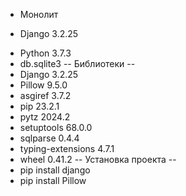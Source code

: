 - Монолит
* Django	3.2.25
- Python 3.7.3
- db.sqlite3
-- Библиотеки --
- Django	3.2.25
- Pillow	9.5.0
- asgiref	3.7.2
- pip	23.2.1
- pytz	2024.2
- setuptools	68.0.0
- sqlparse	0.4.4
- typing-extensions	4.7.1
- wheel	0.41.2
-- Установка проекта --
- pip install django
- pip install Pillow
